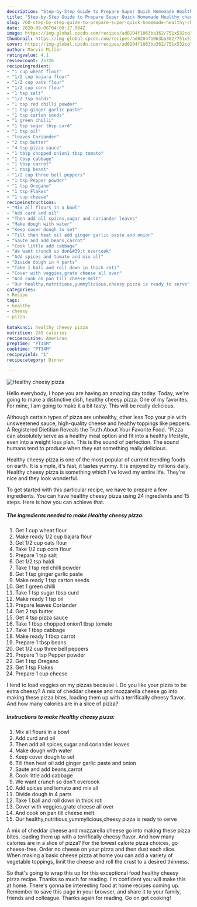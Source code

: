 ```yaml
---
description: "Step-by-Step Guide to Prepare Super Quick Homemade Healthy cheesy pizza"
title: "Step-by-Step Guide to Prepare Super Quick Homemade Healthy cheesy pizza"
slug: 760-step-by-step-guide-to-prepare-super-quick-homemade-healthy-cheesy-pizza
date: 2020-09-06T04:00:17.094Z
image: https://img-global.cpcdn.com/recipes/ad0204f1063ba362/751x532cq70/healthy-cheesy-pizza-recipe-main-photo.jpg
thumbnail: https://img-global.cpcdn.com/recipes/ad0204f1063ba362/751x532cq70/healthy-cheesy-pizza-recipe-main-photo.jpg
cover: https://img-global.cpcdn.com/recipes/ad0204f1063ba362/751x532cq70/healthy-cheesy-pizza-recipe-main-photo.jpg
author: Marvin Miller
ratingvalue: 4.1
reviewcount: 25726
recipeingredient:
- "1 cup wheat flour"
- "1/2 cup bajara flour"
- "1/2 cup oats flour"
- "1/2 cup corn flour"
- "1 tsp salt"
- "1/2 tsp haldi"
- "1 tsp red chilli powder"
- "1 tsp ginger garlic paste"
- "1 tsp carton seeds"
- "1 green chilli"
- "1 tsp sugar tbsp curd"
- "1 tsp oil"
- "leaves Coriander"
- "2 tsp butter"
- "4 tsp pizza sauce"
- "1 tbsp chopped onion1 tbsp tomato"
- "1 tbsp cabbage"
- "1 tbsp carrot"
- "1 tbsp beans"
- "1/2 cup three bell peppers"
- "1 tsp Pepper powder"
- "1 tsp Oregano"
- "1 tsp Flakes"
- "1 cup cheese"
recipeinstructions:
- "Mix all flours in a bowl"
- "Add curd and oil"
- "Then add all spices,sugar and coriander leaves"
- "Make dough with water"
- "Keep cover dough to set"
- "Till then heat oil add ginger garlic paste and onion"
- "Saute and add beans,carrot"
- "Cook little add cabbage"
- "We want crunch so don&#39;t overcook"
- "Add spices and tomato and mix all"
- "Divide dough in 4 parts"
- "Take 1 ball and roll down in thick roti"
- "Cover with veggies,grate cheese all over"
- "And cook on pan till cheese melt"
- "Our healthy,nutritious,yummylicious,cheesy pizza is ready to serve"
categories:
- Recipe
tags:
- healthy
- cheesy
- pizza

katakunci: healthy cheesy pizza 
nutrition: 245 calories
recipecuisine: American
preptime: "PT35M"
cooktime: "PT34M"
recipeyield: "1"
recipecategory: Dinner

---
```



![Healthy cheesy pizza](https://img-global.cpcdn.com/recipes/ad0204f1063ba362/751x532cq70/healthy-cheesy-pizza-recipe-main-photo.jpg)

Hello everybody, I hope you are having an amazing day today. Today, we're going to make a distinctive dish, healthy cheesy pizza. One of my favorites. For mine, I am going to make it a bit tasty. This will be really delicious.

Although certain types of pizza are unhealthy, other less Top your pie with unsweetened sauce, high-quality cheese and healthy toppings like peppers. A Registered Dietitian Reveals the Truth About Your Favorite Food. &#34;Pizza can absolutely serve as a healthy meal option and fit into a healthy lifestyle, even into a weight loss plan. This is the sound of perfection. The sound humans tend to produce when they eat something really delicious.

Healthy cheesy pizza is one of the most popular of current trending foods on earth. It is simple, it's fast, it tastes yummy. It is enjoyed by millions daily. Healthy cheesy pizza is something which I've loved my entire life. They're nice and they look wonderful.


To get started with this particular recipe, we have to prepare a few ingredients. You can have healthy cheesy pizza using 24 ingredients and 15 steps. Here is how you can achieve that.

<!--inarticleads1-->

##### The ingredients needed to make Healthy cheesy pizza:

1. Get 1 cup wheat flour
1. Make ready 1/2 cup bajara flour
1. Get 1/2 cup oats flour
1. Take 1/2 cup corn flour
1. Prepare 1 tsp salt
1. Get 1/2 tsp haldi
1. Take 1 tsp red chilli powder
1. Get 1 tsp ginger garlic paste
1. Make ready 1 tsp carton seeds
1. Get 1 green chilli
1. Take 1 tsp sugar tbsp curd
1. Make ready 1 tsp oil
1. Prepare leaves Coriander
1. Get 2 tsp butter
1. Get 4 tsp pizza sauce
1. Take 1 tbsp chopped onion1 tbsp tomato
1. Take 1 tbsp cabbage
1. Make ready 1 tbsp carrot
1. Prepare 1 tbsp beans
1. Get 1/2 cup three bell peppers
1. Prepare 1 tsp Pepper powder
1. Get 1 tsp Oregano
1. Get 1 tsp Flakes
1. Prepare 1 cup cheese


I tend to load veggies on my pizzas because I. Do you like your pizza to be extra cheesy? A mix of cheddar cheese and mozzarella cheese go into making these pizza bites, loading them up with a terrifically cheesy flavor. And how many calories are in a slice of pizza? 

<!--inarticleads2-->

##### Instructions to make Healthy cheesy pizza:

1. Mix all flours in a bowl
1. Add curd and oil
1. Then add all spices,sugar and coriander leaves
1. Make dough with water
1. Keep cover dough to set
1. Till then heat oil add ginger garlic paste and onion
1. Saute and add beans,carrot
1. Cook little add cabbage
1. We want crunch so don&#39;t overcook
1. Add spices and tomato and mix all
1. Divide dough in 4 parts
1. Take 1 ball and roll down in thick roti
1. Cover with veggies,grate cheese all over
1. And cook on pan till cheese melt
1. Our healthy,nutritious,yummylicious,cheesy pizza is ready to serve


A mix of cheddar cheese and mozzarella cheese go into making these pizza bites, loading them up with a terrifically cheesy flavor. And how many calories are in a slice of pizza? For the lowest calorie pizza choices, go cheese-free. Order no cheese on your pizza and then dust each slice. When making a basic cheese pizza at home you can add a variety of vegetable toppings, limit the cheese and roll the crust to a desired thinness. 

So that's going to wrap this up for this exceptional food healthy cheesy pizza recipe. Thanks so much for reading. I'm confident you will make this at home. There's gonna be interesting food at home recipes coming up. Remember to save this page in your browser, and share it to your family, friends and colleague. Thanks again for reading. Go on get cooking!
